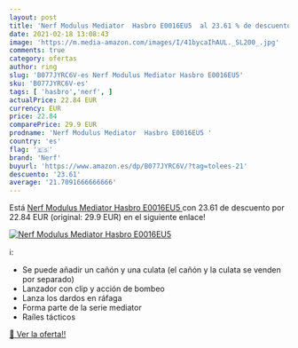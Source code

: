 ```yaml
---
layout: post
title: 'Nerf Modulus Mediator  Hasbro E0016EU5  al 23.61 % de descuento'
date: 2021-02-18 13:08:43
image: 'https://m.media-amazon.com/images/I/41bycaIhAUL._SL200_.jpg'
comments: true
category: ofertas
author: ring
slug: 'B077JYRC6V-es Nerf Modulus Mediator Hasbro E0016EU5'
sku: 'B077JYRC6V-es'
tags: [ 'hasbro','nerf', ]
actualPrice: 22.84 EUR
currency: EUR
price: 22.84
comparePrice: 29.9 EUR
prodname: 'Nerf Modulus Mediator  Hasbro E0016EU5 '
country: 'es'
flag: '🇪🇸'
brand: 'Nerf'
buyurl: 'https://www.amazon.es/dp/B077JYRC6V/?tag=tolees-21'
descuento: '23.61'
average: '21.7091666666666'
---
```


Está [Nerf Modulus Mediator  Hasbro E0016EU5 ](https://www.amazon.es/dp/B077JYRC6V/?tag=tolees-21) con 23.61 de descuento por 22.84 EUR (original: 29.9 EUR) en el siguiente enlace!

[![Nerf Modulus Mediator  Hasbro E0016EU5 ](https://m.media-amazon.com/images/I/41bycaIhAUL._SL200_.jpg)](https://www.amazon.es/dp/B077JYRC6V/?tag=tolees-21)

ℹ️:

- Se puede añadir un cañón y una culata (el cañón y la culata se venden por separado)
- Lanzador con clip y acción de bombeo
- Lanza los dardos en ráfaga
- Forma parte de la serie mediator
- Raíles tácticos

[🛒 Ver la oferta!!](https://www.amazon.es/dp/B077JYRC6V/?tag=tolees-21)
